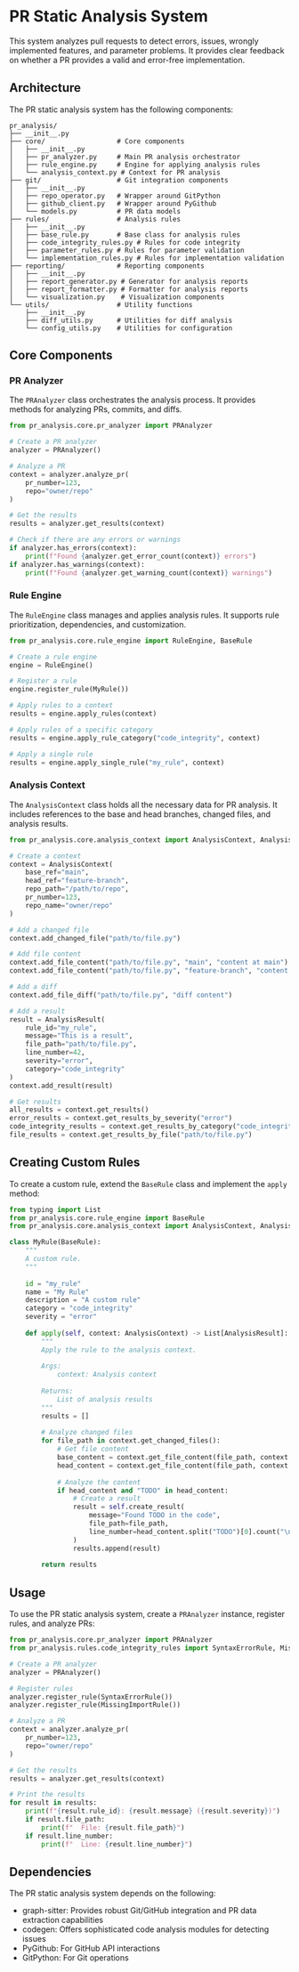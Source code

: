 # PR Static Analysis System

This system analyzes pull requests to detect errors, issues, wrongly implemented features, and parameter problems. It provides clear feedback on whether a PR provides a valid and error-free implementation.

## Architecture

The PR static analysis system has the following components:

```
pr_analysis/
├── __init__.py
├── core/                  # Core components
│   ├── __init__.py
│   ├── pr_analyzer.py     # Main PR analysis orchestrator
│   ├── rule_engine.py     # Engine for applying analysis rules
│   └── analysis_context.py # Context for PR analysis
├── git/                   # Git integration components
│   ├── __init__.py
│   ├── repo_operator.py   # Wrapper around GitPython
│   ├── github_client.py   # Wrapper around PyGithub
│   └── models.py          # PR data models
├── rules/                 # Analysis rules
│   ├── __init__.py
│   ├── base_rule.py       # Base class for analysis rules
│   ├── code_integrity_rules.py # Rules for code integrity
│   ├── parameter_rules.py # Rules for parameter validation
│   └── implementation_rules.py # Rules for implementation validation
├── reporting/             # Reporting components
│   ├── __init__.py
│   ├── report_generator.py # Generator for analysis reports
│   ├── report_formatter.py # Formatter for analysis reports
│   └── visualization.py    # Visualization components
└── utils/                 # Utility functions
    ├── __init__.py
    ├── diff_utils.py      # Utilities for diff analysis
    └── config_utils.py    # Utilities for configuration
```

## Core Components

### PR Analyzer

The `PRAnalyzer` class orchestrates the analysis process. It provides methods for analyzing PRs, commits, and diffs.

```python
from pr_analysis.core.pr_analyzer import PRAnalyzer

# Create a PR analyzer
analyzer = PRAnalyzer()

# Analyze a PR
context = analyzer.analyze_pr(
    pr_number=123,
    repo="owner/repo"
)

# Get the results
results = analyzer.get_results(context)

# Check if there are any errors or warnings
if analyzer.has_errors(context):
    print(f"Found {analyzer.get_error_count(context)} errors")
if analyzer.has_warnings(context):
    print(f"Found {analyzer.get_warning_count(context)} warnings")
```

### Rule Engine

The `RuleEngine` class manages and applies analysis rules. It supports rule prioritization, dependencies, and customization.

```python
from pr_analysis.core.rule_engine import RuleEngine, BaseRule

# Create a rule engine
engine = RuleEngine()

# Register a rule
engine.register_rule(MyRule())

# Apply rules to a context
results = engine.apply_rules(context)

# Apply rules of a specific category
results = engine.apply_rule_category("code_integrity", context)

# Apply a single rule
results = engine.apply_single_rule("my_rule", context)
```

### Analysis Context

The `AnalysisContext` class holds all the necessary data for PR analysis. It includes references to the base and head branches, changed files, and analysis results.

```python
from pr_analysis.core.analysis_context import AnalysisContext, AnalysisResult

# Create a context
context = AnalysisContext(
    base_ref="main",
    head_ref="feature-branch",
    repo_path="/path/to/repo",
    pr_number=123,
    repo_name="owner/repo"
)

# Add a changed file
context.add_changed_file("path/to/file.py")

# Add file content
context.add_file_content("path/to/file.py", "main", "content at main")
context.add_file_content("path/to/file.py", "feature-branch", "content at feature-branch")

# Add a diff
context.add_file_diff("path/to/file.py", "diff content")

# Add a result
result = AnalysisResult(
    rule_id="my_rule",
    message="This is a result",
    file_path="path/to/file.py",
    line_number=42,
    severity="error",
    category="code_integrity"
)
context.add_result(result)

# Get results
all_results = context.get_results()
error_results = context.get_results_by_severity("error")
code_integrity_results = context.get_results_by_category("code_integrity")
file_results = context.get_results_by_file("path/to/file.py")
```

## Creating Custom Rules

To create a custom rule, extend the `BaseRule` class and implement the `apply` method:

```python
from typing import List
from pr_analysis.core.rule_engine import BaseRule
from pr_analysis.core.analysis_context import AnalysisContext, AnalysisResult

class MyRule(BaseRule):
    """
    A custom rule.
    """
    
    id = "my_rule"
    name = "My Rule"
    description = "A custom rule"
    category = "code_integrity"
    severity = "error"
    
    def apply(self, context: AnalysisContext) -> List[AnalysisResult]:
        """
        Apply the rule to the analysis context.
        
        Args:
            context: Analysis context
            
        Returns:
            List of analysis results
        """
        results = []
        
        # Analyze changed files
        for file_path in context.get_changed_files():
            # Get file content
            base_content = context.get_file_content(file_path, context.base_ref)
            head_content = context.get_file_content(file_path, context.head_ref)
            
            # Analyze the content
            if head_content and "TODO" in head_content:
                # Create a result
                result = self.create_result(
                    message="Found TODO in the code",
                    file_path=file_path,
                    line_number=head_content.split("TODO")[0].count("\n") + 1
                )
                results.append(result)
        
        return results
```

## Usage

To use the PR static analysis system, create a `PRAnalyzer` instance, register rules, and analyze PRs:

```python
from pr_analysis.core.pr_analyzer import PRAnalyzer
from pr_analysis.rules.code_integrity_rules import SyntaxErrorRule, MissingImportRule

# Create a PR analyzer
analyzer = PRAnalyzer()

# Register rules
analyzer.register_rule(SyntaxErrorRule())
analyzer.register_rule(MissingImportRule())

# Analyze a PR
context = analyzer.analyze_pr(
    pr_number=123,
    repo="owner/repo"
)

# Get the results
results = analyzer.get_results(context)

# Print the results
for result in results:
    print(f"{result.rule_id}: {result.message} ({result.severity})")
    if result.file_path:
        print(f"  File: {result.file_path}")
    if result.line_number:
        print(f"  Line: {result.line_number}")
```

## Dependencies

The PR static analysis system depends on the following:

- graph-sitter: Provides robust Git/GitHub integration and PR data extraction capabilities
- codegen: Offers sophisticated code analysis modules for detecting issues
- PyGithub: For GitHub API interactions
- GitPython: For Git operations


